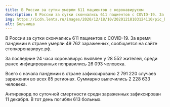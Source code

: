 ```yaml
---
title: В России за сутки умерли 611 пациентов с коронавирусом
description: В России за сутки скончались 611 пациентов с COVID-19. За время пандемии в стране умерли 49 762 зараженных
img: https://icdn.lenta.ru/images/2020/12/18/10/20201218103124110/pic_bbd4c154ef8fa8126353d2cc505f710a.jpg
alt: Больница
---
```

В России за сутки скончались 611 пациентов с COVID-19. За время пандемии в стране умерли 49 762 зараженных, сообщается на сайте стопкоронавирус.рф.

За последние 24 часа коронавирус выявлен у 28 552 жителей, среди ранее инфицированных поправились 26 093 человека.

Всего с начала пандемии в стране зафиксировано 2 791 220 случаев заражения во всех 85 регионах. Суммарно вылечились 2 228 633 человека.

Антирекорд по суточной смертности среди зараженных зафиксирован 11 декабря. В тот день погибли 613 больных.
